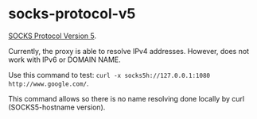 # socks-protocol-v5
[SOCKS Protocol Version 5](https://pages.github.com/).

Currently, the proxy is able to resolve IPv4 addresses. 
However, does not work with IPv6 or DOMAIN NAME. 

Use this command to test:
```curl -x socks5h://127.0.0.1:1080 http://www.google.com/```.

This command allows so there is no name resolving done locally by curl (SOCKS5-hostname version).
